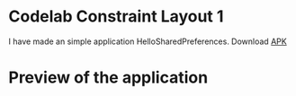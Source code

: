# Codelab Constraint Layout 1
I have made an simple application HelloSharedPreferences.
Download [APK](https://github.com/jayakumari1503/Codelabs/releases/download/v6.0/app-debug.apk)

# Preview of the application

